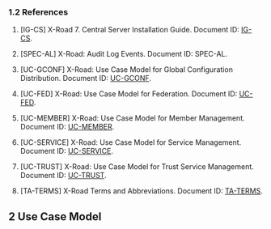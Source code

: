 ### 1.2 References

1.  \[IG-CS\]
    X-Road 7. Central Server Installation Guide. Document ID: [IG-CS](../Manuals/ig-cs_x-road_6_central_server_installation_guide.md).

2.  \[SPEC-AL\] X-Road:
    Audit Log Events. Document ID: SPEC-AL.

3.  \[UC-GCONF\] X-Road: Use Case Model for
    Global Configuration Distribution. Document ID: [UC-GCONF](uc-gconf_x-road_use_case_model_for_global_configuration_distribution_1.4_Y-883-8.md).

4.  \[UC-FED\] X-Road: Use Case Model for
    Federation. Document ID: [UC-FED](uc-fed_x-road_use_case_model_for_federation_1.1_Y-883-7.md).

5.  \[UC-MEMBER\] X-Road: Use Case Model for
    Member Management. Document ID: [UC-MEMBER](uc-member_x-road_use_case_model_for_member_management.md).

6.  \[UC-SERVICE\] X-Road: Use Case Model for
    Service Management. Document ID: [UC-SERVICE](uc-service_x-road_use_case_model_for_service_management_1.6_Y-883-3.md).

7.  \[UC-TRUST\] X-Road: Use Case Model for
    Trust Service Management. Document ID: [UC-TRUST](uc-trust_x-road_use_case_model_for_trust_service_management_1.1.1_Y-883-9.md).

8.  \[TA-TERMS\] X-Road Terms and Abbreviations. Document ID: [TA-TERMS](../terms_x-road_docs.md).

## 2 Use Case Model